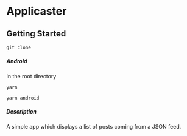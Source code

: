 # Applicaster

## Getting Started

`git clone`

##### Android

In the root directory

`yarn`

`yarn android`

##### Description

A simple app which displays a list of posts coming from a
JSON feed.
